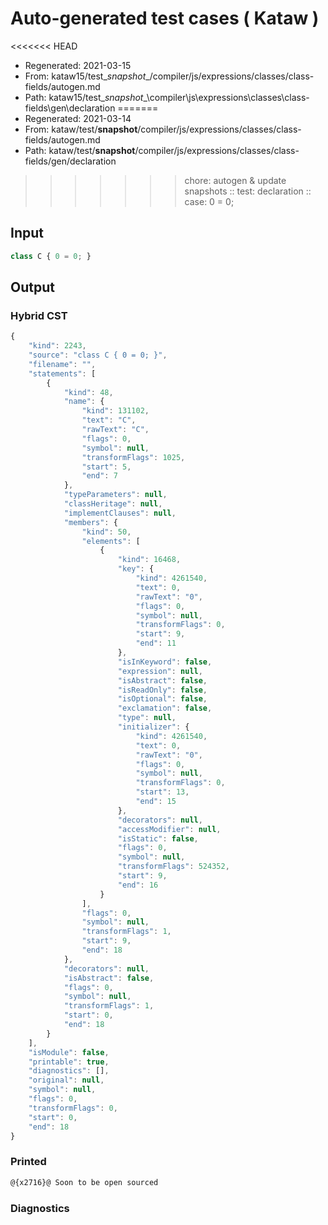 # Auto-generated test cases ( Kataw )
<<<<<<< HEAD
- Regenerated: 2021-03-15
- From: kataw15/test\__snapshot__/compiler/js/expressions/classes/class-fields/autogen.md
- Path: kataw15/test\__snapshot__\compiler\js\expressions\classes\class-fields\gen\declaration
=======
- Regenerated: 2021-03-14
- From: kataw/test/__snapshot__/compiler/js/expressions/classes/class-fields/autogen.md
- Path: kataw/test/__snapshot__/compiler/js/expressions/classes/class-fields/gen/declaration
>>>>>>> chore: autogen & update snapshots
> :: test: declaration
> :: case: 0 = 0;
## Input

`````js
class C { 0 = 0; }
`````

## Output

### Hybrid CST

```javascript
{
    "kind": 2243,
    "source": "class C { 0 = 0; }",
    "filename": "",
    "statements": [
        {
            "kind": 48,
            "name": {
                "kind": 131102,
                "text": "C",
                "rawText": "C",
                "flags": 0,
                "symbol": null,
                "transformFlags": 1025,
                "start": 5,
                "end": 7
            },
            "typeParameters": null,
            "classHeritage": null,
            "implementClauses": null,
            "members": {
                "kind": 50,
                "elements": [
                    {
                        "kind": 16468,
                        "key": {
                            "kind": 4261540,
                            "text": 0,
                            "rawText": "0",
                            "flags": 0,
                            "symbol": null,
                            "transformFlags": 0,
                            "start": 9,
                            "end": 11
                        },
                        "isInKeyword": false,
                        "expression": null,
                        "isAbstract": false,
                        "isReadOnly": false,
                        "isOptional": false,
                        "exclamation": false,
                        "type": null,
                        "initializer": {
                            "kind": 4261540,
                            "text": 0,
                            "rawText": "0",
                            "flags": 0,
                            "symbol": null,
                            "transformFlags": 0,
                            "start": 13,
                            "end": 15
                        },
                        "decorators": null,
                        "accessModifier": null,
                        "isStatic": false,
                        "flags": 0,
                        "symbol": null,
                        "transformFlags": 524352,
                        "start": 9,
                        "end": 16
                    }
                ],
                "flags": 0,
                "symbol": null,
                "transformFlags": 1,
                "start": 9,
                "end": 18
            },
            "decorators": null,
            "isAbstract": false,
            "flags": 0,
            "symbol": null,
            "transformFlags": 1,
            "start": 0,
            "end": 18
        }
    ],
    "isModule": false,
    "printable": true,
    "diagnostics": [],
    "original": null,
    "symbol": null,
    "flags": 0,
    "transformFlags": 0,
    "start": 0,
    "end": 18
}
```

### Printed

```javascript
@{x2716}@ Soon to be open sourced
```

### Diagnostics

```javascript

```

